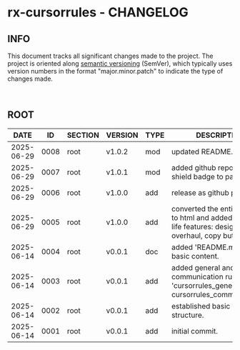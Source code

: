 # rx-cursorrules - CHANGELOG

## INFO

This document tracks all significant changes made to the project. The project is oriented along [semantic versioning](https://semver.org/spec/v2.0.0.html) (SemVer), which typically uses version numbers in the format "major.minor.patch" to indicate the type of changes made.

<br>

## ROOT

| DATE       | ID     | SECTION | VERSION | TYPE | DESCRIPTION                                                                                                  | REMARKS      | STAGE      |
|------------|--------|---------|---------|------|--------------------------------------------------------------------------------------------------------------|--------------|------------|
| 2025-06-29 | 0008   | root    | v1.0.2  | mod  | updated README.md.                                                                                           |              | ALPHA      |
| 2025-06-29 | 0007   | root    | v1.0.1  | mod  | added github repo link as shield badge to page.                                                              |              | ALPHA      |
| 2025-06-29 | 0006   | root    | v1.0.0  | add  | release as github page.                                                                                      | Release      | ALPHA      |
| 2025-06-29 | 0005   | root    | v1.0.0  | add  | converted the entire project to html and added quality of life features: design overhaul, copy buttons.      |              | ALPHA      |
| 2025-06-14 | 0004   | root    | v0.0.1  | doc  | added 'README.md' with basic content.                                                                        |              | FOUNDATION |
| 2025-06-14 | 0003   | root    | v0.0.1  | add  | added general and communication rules: 'cursorrules_general.md, cursorrules_communication'.                  |              | FOUNDATION |
| 2025-06-14 | 0002   | root    | v0.0.1  | add  | established basic project structure.                                                                         |              | FOUNDATION |
| 2025-06-14 | 0001   | root    | v0.0.1  | add  | initial commit.                                                                                              |              | FOUNDATION |